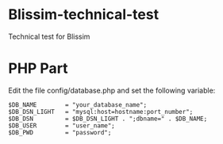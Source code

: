 # Blissim-technical-test
Technical test for Blissim


# PHP Part
Edit the file config/database.php and set the following variable:
```
$DB_NAME		= "your_database_name";
$DB_DSN_LIGHT	= "mysql:host=hostname:port_number";
$DB_DSN			= $DB_DSN_LIGHT . ";dbname=" . $DB_NAME;
$DB_USER		= "user_name";
$DB_PWD			= "password";
```